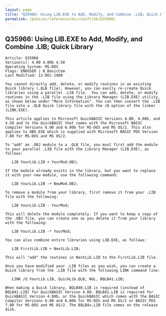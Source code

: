 ```yaml
---
layout: page
title: "Q35966: Using LIB.EXE to Add, Modify, and Combine .LIB; Quick Library"
permalink: /pubs/pc/reference/microsoft/kb/Q35966/
---
```


## Q35966: Using LIB.EXE to Add, Modify, and Combine .LIB; Quick Library

	Article: Q35966
	Version(s): 4.00 4.00b 4.50
	Operating System: MS-DOS
	Flags: ENDUSER | B_BasicCom
	Last Modified: 13-DEC-1989
	
	You cannot directly add, delete, or modify routines in an existing
	Quick library (.QLB file). However, you can easily re-create Quick
	libraries using a parallel .LIB file.  You can add, delete, or modify
	routines in the .LIB file using the Library Manager (LIB.EXE) utility,
	as shown below under "More Information". You can then convert the .LIB
	file into a .QLB Quick library file with the /Q option of the linker
	(LINK.EXE).
	
	This article applies to Microsoft QuickBASIC Versions 4.00, 4.00b, and
	4.50 and to the QuickBASIC that comes with the Microsoft BASIC
	Compiler Versions 6.00 and 6.00b for MS-DOS and MS OS/2. This also
	applies to QBX.EXE which is supplied with Microsoft BASIC PDS Version
	7.00 for MS-DOS and MS OS/2.
	
	To "add" an .OBJ module to a .QLB file, you must first add the module
	to your parallel .LIB file with the Library Manager (LIB.EXE), as
	follows:
	
	   LIB YourLib.LIB + YourMod.OBJ;
	
	If the module already exists in the library, but you want to replace
	it with your new module, use the following command:
	
	   LIB YourLib.LIB -+ NewMod.OBJ;
	
	To remove a module from your library, first remove it from your .LIB
	file with the following:
	
	   LIB YourLib.LIB - YourMod;
	
	This will delete the module completely. If you want to keep a copy of
	the .OBJ file, you can create one as you delete it from your library
	with the following:
	
	   LIB YourLib.LIB -* YourMod;
	
	You can also combine entire libraries using LIB.EXE, as follows:
	
	   LIB FirstLib.LIB + NextLib.LIB;
	
	This will "add" the routines in NextLib.LIB to the FirstLib.LIB file.
	
	Once you have modified your .LIB files as you wish, you can create a
	Quick library from the .LIB file with the following LINK command line:
	
	   LINK /Q YourLib.LIB, QuickLib.QLB, NUL, BQLB41.LIB;
	
	When making a Quick library, BQLB40.LIB is required (instead of
	BQLB41.LIB) for QuickBASIC Version 4.00. BQLB41.LIB is required for
	QuickBASIC Version 4.00b, or the QuickBASIC which comes with the BASIC
	Compiler Versions 6.00 and 6.00b for MS-DOS and MS OS/2 or BASIC PDS
	7.00 for MS-DOS and MS OS/2. The BQLB4x.LIB file comes on the release
	disk.
